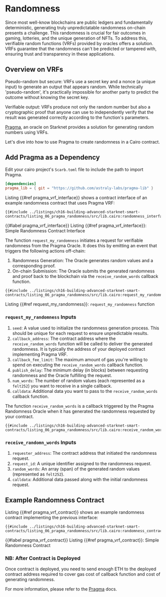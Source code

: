 # Randomness

Since most well-know blockchains are public ledgers and fundamentally deterministic, generating truly unpredictatable randomness on-chain presents a challenge. This randomness is crucial for fair outcomes in gaming, lotteries, and the unique generation of NFTs. To address this, verifiable random functions (VRFs) provided by oracles offers a solution. VRFs guarantee that the randomness can't be predicted or tampered with, ensuring trust and transparency in these applications.

## Overview on VRFs

Pseudo-random but secure: VRFs use a secret key and a nonce (a unique input) to generate an output that appears random. While technically 'pseudo-random', it's practically impossible for another party to predict the outcome without knowing the secret key.

Verifiable output: VRFs produce not only the random number but also a cryptographic proof that anyone can use to independently verify that the result was generated correctly according to the function's parameters.

[Pragma](https://www.pragma.build/), an oracle on Starknet provides a solution for generating random numbers using VRFs.

Let's dive into how to use Pragma to create randomness in a Cairo contract.

## Add Pragma as a Dependency

Edit your cairo project's `Scarb.toml` file to include the path to import Pragma.

```toml
[dependencies]
pragma_lib = { git = "https://github.com/astraly-labs/pragma-lib" }
```

Listing {{#ref pragma_vrf_interface}} shows a contract interface of an example randomness contract that uses Pragma VRF:

```rust,noplayground
{{#include ../listings/ch16-building-advanced-starknet-smart-contracts/listing_06_pragma_randomness/src/lib.cairo:randomness_interface}}
```

{{#label pragma_vrf_interface}}
<span class="caption">Listing {{#ref pragma_vrf_interface}}: Simple Randomness Contract Interface</span>

The function `request_my_randomness` initiates a request for verifiable randomness from the Pragma Oracle. It does this by emitting an event that triggers the following actions off-chain:

1. Randomness Generation: The Oracle generates random values and a corresponding proof.
2. On-chain Submission: The Oracle submits the generated randomness and proof back to the blockchain via the `receive_random_words` callback function.


```rust,noplayground
{{#include ../listings/ch16-building-advanced-starknet-smart-contracts/listing_06_pragma_randomness/src/lib.cairo:request_my_randomness}}
```

<span class="caption">Listing {{#ref request_my_randomness}}: `request_my_randomness` function</span>

### `request_my_randomness` Inputs

1. `seed`: A value used to initialize the randomness generation process. This should be unique for each request to ensure unpredictable results.
2. `callback_address`: The contract address where the `receive_random_words` function will be called to deliver the generated randomness. It is typically the address of your deployed contract implementing Pragma VRF.
3. `callback_fee_limit`: The maximum amount of gas you're willing to spend on executing the `receive_random_words` callback function.
4. `publish_delay`: The minimum delay (in blocks) between requesting randomness and the Oracle fulfilling the request.
5. `num_words`: The number of random values (each represented as a `felt252`) you want to receive in a single callback.
6. `calldata`: Additional data you want to pass to the `receive_random_words` callback function.

The function `receive_random_words` is a callback triggered by the Pragma Randomness Oracle when it has generated the randomness requested by your contract.

```rust,noplayground
{{#include ../listings/ch16-building-advanced-starknet-smart-contracts/listing_06_pragma_randomness/src/lib.cairo:receive_random_words}}
```

### `receive_randomn_words` Inputs

1. `requester_address`: The contract address that initiated the randomness request.
2. `request_id`: A unique identifier assigned to the randomness request.
3. `random_words`:  An array (span) of the generated random values (represented as `felt252`).
4. `calldata`:  Additional data passed along with the initial randomness request.

## Example Randomness Contract

Listing {{#ref pragma_vrf_contract}} shows an example randomness contract implementing the previous interface:

```rust,noplayground
{{#include ../listings/ch16-building-advanced-starknet-smart-contracts/listing_06_pragma_randomness/src/lib.cairo:randomness_contract}}
```

{{#label pragma_vrf_contract}}
<span class="caption">Listing {{#ref pragma_vrf_contract}}: Simple Randomness Contract</span>

### NB: After Contract is Deployed

Once contract is deployed, you need to send enough ETH to the deployed contract address required to cover gas cost of callback function and cost of generating randomness.

For more information, please refer to the [Pragma](https://docs.pragma.build/Resources/Cairo%201/randomness/randomness) docs.
